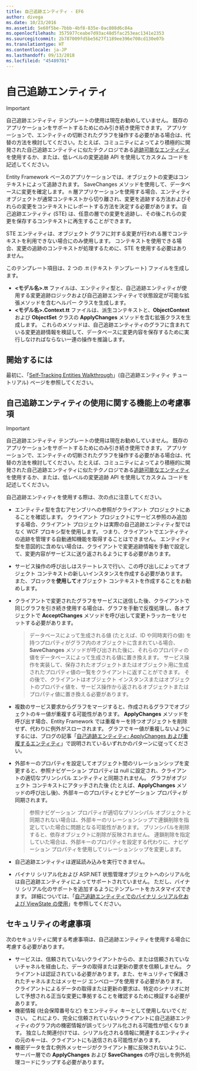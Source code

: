 ```yaml
---
title: 自己追跡エンティティ - EF6
author: divega
ms.date: 10/23/2016
ms.assetid: 5e60f5be-7bbb-4bf8-835e-0ac808d6c84a
ms.openlocfilehash: 3575977ceabe7d93ac48d5fac253eac1341e2353
ms.sourcegitcommit: 2b787009fd5be5627f1189ee396e708cd130e07b
ms.translationtype: HT
ms.contentlocale: ja-JP
ms.lasthandoff: 09/13/2018
ms.locfileid: "45489701"
---
```

# <a name="self-tracking-entities"></a>自己追跡エンティティ

> [!IMPORTANT]
> 自己追跡エンティティ テンプレートの使用は現在お勧めしていません。 既存のアプリケーションをサポートするためにのみ引き続き使用できます。 アプリケーションで、エンティティの切断されたグラフを操作する必要がある場合は、代替の方法を検討してください。たとえば、コミュニティによってより積極的に開発された自己追跡エンティティに似たテクノロジである[追跡可能なエンティティ](http://trackableentities.github.io/)を使用するか、または、低レベルの変更追跡 API を使用してカスタム コードを記述してください。

Entity Framework ベースのアプリケーションでは、オブジェクトの変更はコンテキストによって追跡されます。 SaveChanges メソッドを使用して、データベースに変更を確定します。 n 層アプリケーションを使用する場合、エンティティ オブジェクトが通常コンテキストから切り離され、変更を追跡する方法およびそれらの変更をコンテキストにレポートする方法を決定する必要があります。 自己追跡エンティティ (STE) は、任意の層での変更を追跡し、その後これらの変更を保存するコンテキストに再生することができます。  

STE エンティティは、オブジェクト グラフに対する変更が行われる層でコンテキストを利用できない場合にのみ使用します。 コンテキストを使用できる場合、変更の追跡のコンテキストが処理するために、STE を使用する必要はありません。  

このテンプレート項目は、2 つの .tt (テキスト テンプレート) ファイルを生成します。  

- **\<モデル名\>.tt** ファイルは、エンティティ型と、自己追跡エンティティが使用する変更追跡ロジックおよび自己追跡エンティティで状態設定が可能な拡張メソッドを含むヘルパー クラスを生成します。  
- **\<モデル名\>.Context.tt** ファイルは、派生コンテキストと、**ObjectContext** および **ObjectSet** クラスの **ApplyChanges** メソッドを含む拡張クラスを生成します。 これらのメソッドは、自己追跡エンティティのグラフに含まれている変更追跡情報を検証して、データベースに変更内容を保存するために実行しなければならない一連の操作を推論します。  

## <a name="get-started"></a>開始するには  

最初に、「[Self-Tracking Entities Walkthrough](walkthrough.md)」(自己追跡エンティティ チュートリアル) ページを参照してください。  

## <a name="functional-considerations-when-working-with-self-tracking-entities"></a>自己追跡エンティティの使用に関する機能上の考慮事項  
> [!IMPORTANT]
> 自己追跡エンティティ テンプレートの使用は現在お勧めしていません。 既存のアプリケーションをサポートするためにのみ引き続き使用できます。 アプリケーションで、エンティティの切断されたグラフを操作する必要がある場合は、代替の方法を検討してください。たとえば、コミュニティによってより積極的に開発された自己追跡エンティティに似たテクノロジである[追跡可能なエンティティ](http://trackableentities.github.io/)を使用するか、または、低レベルの変更追跡 API を使用してカスタム コードを記述してください。

自己追跡エンティティを使用する際は、次の点に注意してください。  

- エンティティ型を含むアセンブリへの参照がクライアント プロジェクトにあることを確認します。 クライアント プロジェクトにサービス参照のみ追加する場合、クライアント プロジェクトは実際の自己追跡エンティティ型ではなく WCF プロキシ型を使用します。 つまり、クライアントでエンティティの追跡を管理する自動通知機能を取得することはできません。 エンティティ型を意図的に含めない場合は、クライアントで変更追跡情報を手動で設定して、変更内容がサービスに送り返されるようにする必要があります。  
- サービス操作の呼び出しはステートレスで行い、この呼び出しによってオブジェクト コンテキストの新しいインスタンスを作成する必要があります。 また、ブロックを**使用して**オブジェクト コンテキストを作成することをお勧めします。  
- クライアントで変更されたグラフをサービスに送信した後、クライアントで同じグラフを引き続き使用する場合は、グラフを手動で反復処理し、各オブジェクトで **AcceptChanges** メソッドを呼び出して変更トラッカーをリセットする必要があります。  

    > データベースによって生成される値 (たとえば、ID や同時実行の値) を持つプロパティがグラフ内のオブジェクトに含まれている場合、**SaveChanges** メソッドが呼び出された後に、それらのプロパティの値をデータベースによって生成される値に置き換えます。 サービス操作を実装して、保存されたオブジェクトまたはオブジェクト用に生成されたプロパティ値の一覧をクライアントに返すことができます。 その後で、クライアントはオブジェクト インスタンスまたはオブジェクトのプロパティ値を、サービス操作から返されるオブジェクトまたはプロパティ値に置き換える必要があります。  
- 複数のサービス要求からグラフをマージすると、作成されるグラフでオブジェクトのキー値が重複する可能性があります。 **ApplyChanges** メソッドを呼び出す場合、Entity Framework では重複キーを持つオブジェクトを削除せず、代わりに例外がスローされます。 グラフでキー値が重複しないようにするには、ブログの記事「[自己追跡エンティティ: ApplyChanges および重複するエンティティ](http://go.microsoft.com/fwlink/?LinkID=205119&clcid=0x409)」で説明されているいずれかのパターンに従ってください。  
- 外部キーのプロパティを設定してオブジェクト間のリレーションシップを変更すると、参照ナビゲーション プロパティは null に設定され、クライアントの適切なプリンシパル エンティティと同期されません。 グラフがオブジェクト コンテキストにアタッチされた後 (たとえば、**ApplyChanges** メソッドの呼び出し後)、外部キーのプロパティとナビゲーション プロパティが同期されます。  

    > 参照ナビゲーション プロパティが適切なプリンシパル オブジェクトと同期されない場合は、外部キーのリレーションシップで連鎖削除を指定していた場合に問題となる可能性があります。 プリンシパルを削除すると、依存オブジェクトに削除が反映されません。 連鎖削除を指定していた場合は、外部キーのプロパティを設定する代わりに、ナビゲーション プロパティを使用してリレーションシップを変更します。  
- 自己追跡エンティティは遅延読み込みを実行できません。  
- バイナリ シリアル化および ASP.NET 状態管理オブジェクトへのシリアル化は自己追跡エンティティによってサポートされていません。 ただし、バイナリ シリアル化のサポートを追加するようにテンプレートをカスタマイズできます。 詳細については、「[自己追跡エンティティでのバイナリ シリアル化および ViewState の使用](http://go.microsoft.com/fwlink/?LinkId=199208)」を参照してください。  

## <a name="security-considerations"></a>セキュリティの考慮事項  

次のセキュリティに関する考慮事項は、自己追跡エンティティを使用する場合に考慮する必要があります。  

- サービスは、信頼されていないクライアントからの、または信頼されていないチャネルを経由した、データの取得または更新の要求を信頼しません。 クライアントは認証されている必要があります。また、セキュリティで保護されたチャネルまたはメッセージ エンベロープを使用する必要があります。 クライアントによるデータの取得または更新の要求は、特定のシナリオに対して予想される正当な変更に準拠することを確認するために検証する必要があります。  
- 機密情報 (社会保障番号など) をエンティティ キーとして使用しないでください。 これにより、完全に信頼されていないクライアントに自己追跡エンティティのグラフ内の機密情報が誤ってシリアル化される可能性が低くなります。 独立した関連付けでは、シリアル化される情報に関連するエンティティの元のキーは、クライアントにも送信される可能性があります。  
- 機密データを含む例外メッセージがクライアント層に反映されないように、サーバー層での **ApplyChanges** および **SaveChanges** の呼び出しを例外処理コードにラップする必要があります。  
